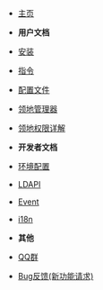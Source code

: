 - [主页](./README.md)
- **用户文档**
- [安装](md/Install.md)
- [指令](md/CommandList.md)
- [配置文件](md/Config.md)
- [领地管理器](md/LandManager.md)
- [领地权限详解](md/LandPermission.md)

- **开发者文档**
- [环境配置](dev/RequireSDK.md)
- [LDAPI](dev/LDAPI.md)
- [Event](dev/Event.md)
- [i18n](dev/I18n.md)

- **其他**
- [QQ群](https://qm.qq.com/q/v2faa5B2xk)
- [Bug反馈(新功能请求)](https://github.com/engsr6982/pland/issues)
